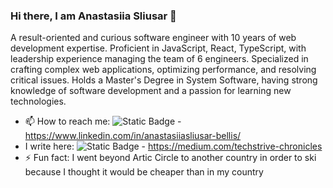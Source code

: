 ### Hi there, I am Anastasiia Sliusar 👋


A result-oriented and curious software engineer with 10 years of web development expertise. Proficient in JavaScript, React, TypeScript, with leadership experience managing the team of 6 engineers. Specialized in crafting complex web applications, optimizing performance, and resolving critical issues. Holds a Master's Degree in System Software, having strong knowledge of software development and a passion for learning new technologies.

- 📫 How to reach me: ![Static Badge](https://img.shields.io/badge/LinkedIn-%23255BBE?logoColor=%23255BBE) - https://www.linkedin.com/in/anastasiiasliusar-bellis/
-  I write here: ![Static Badge](https://img.shields.io/badge/TechStrive%20Chronicles-violet?style=plastic&color=black) - https://medium.com/techstrive-chronicles
- ⚡ Fun fact: I went beyond Artic Circle to another country in order to ski because I thought it would be cheaper than in my country
  

